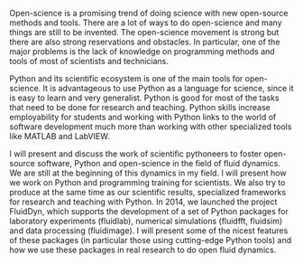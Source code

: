 Open-science is a promising trend of doing science with new open-source
methods and tools. There are a lot of ways to do open-science and many things
are still to be invented. The open-science movement is strong but there are
also strong reservations and obstacles. In particular, one of the major problems
is the lack of knowledge on programming methods and tools of most of
scientists and technicians.

Python and its scientific ecosystem is one of the main tools for
open-science. It is advantageous to use Python as a language for science, since
it is easy to learn and very generalist. Python is good for most of the tasks
that need to be done for research and teaching. Python skills increase
employability for students and working with Python links to the world of
software development much more than working with other specialized tools like
MATLAB and LabVIEW.

I will present and discuss the work of scientific pythoneers to foster
open-source software, Python and open-science in the field of fluid
dynamics. We are still at the beginning of this dynamics in my field. I will
present how we work on Python and programming training for scientists. We also
try to produce at the same time as our scientific results, specialized
frameworks for research and teaching with Python. In 2014, we launched the
project FluidDyn, which supports the development of a set of Python packages
for laboratory experiments (fluidlab), numerical simulations (fluidfft,
fluidsim) and data processing (fluidimage). I will present some of the nicest
features of these packages (in particular those using cutting-edge Python
tools) and how we use these packages in real research to do open fluid
dynamics.
